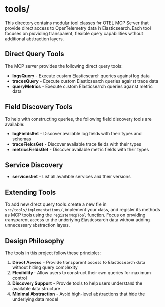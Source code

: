 # tools/

This directory contains modular tool classes for OTEL MCP Server that provide direct access to OpenTelemetry data in Elasticsearch. Each tool focuses on providing transparent, flexible query capabilities without additional abstraction layers.

## Direct Query Tools

The MCP server provides the following direct query tools:

- **logsQuery** - Execute custom Elasticsearch queries against log data
- **tracesQuery** - Execute custom Elasticsearch queries against trace data
- **queryMetrics** - Execute custom Elasticsearch queries against metric data

## Field Discovery Tools

To help with constructing queries, the following field discovery tools are available:

- **logFieldsGet** - Discover available log fields with their types and schemas
- **traceFieldsGet** - Discover available trace fields with their types
- **metricsFieldsGet** - Discover available metric fields with their types

## Service Discovery

- **servicesGet** - List all available services and their versions

## Extending Tools

To add new direct query tools, create a new file in `src/tools/implementations/`, implement your class, and register its methods as MCP tools using the `registerMcpTool` function. Focus on providing transparent access to the underlying Elasticsearch data without adding unnecessary abstraction layers.

## Design Philosophy

The tools in this project follow these principles:

1. **Direct Access** - Provide transparent access to Elasticsearch data without hiding query complexity
2. **Flexibility** - Allow users to construct their own queries for maximum control
3. **Discovery Support** - Provide tools to help users understand the available data structure
4. **Minimal Abstraction** - Avoid high-level abstractions that hide the underlying data model
